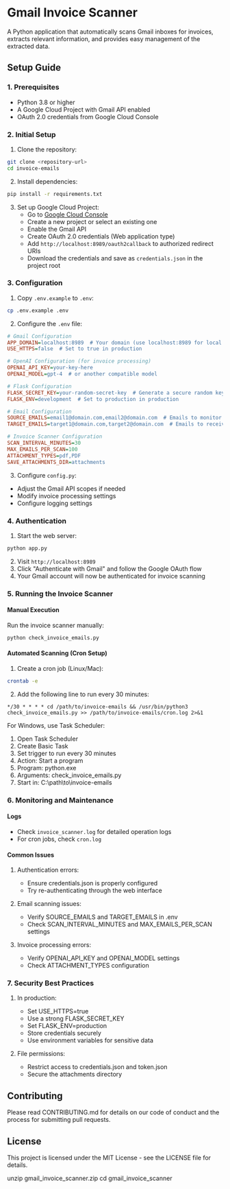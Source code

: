 # Gmail Invoice Scanner

A Python application that automatically scans Gmail inboxes for invoices, extracts relevant information, and provides easy management of the extracted data.

## Setup Guide

### 1. Prerequisites
- Python 3.8 or higher
- A Google Cloud Project with Gmail API enabled
- OAuth 2.0 credentials from Google Cloud Console

### 2. Initial Setup

1. Clone the repository:
```bash
git clone <repository-url>
cd invoice-emails
```

2. Install dependencies:
```bash
pip install -r requirements.txt
```

3. Set up Google Cloud Project:
   - Go to [Google Cloud Console](https://console.cloud.google.com)
   - Create a new project or select an existing one
   - Enable the Gmail API
   - Create OAuth 2.0 credentials (Web application type)
   - Add `http://localhost:8989/oauth2callback` to authorized redirect URIs
   - Download the credentials and save as `credentials.json` in the project root

### 3. Configuration

1. Copy `.env.example` to `.env`:
```bash
cp .env.example .env
```

2. Configure the `.env` file:
```ini
# Gmail Configuration
APP_DOMAIN=localhost:8989  # Your domain (use localhost:8989 for local development)
USE_HTTPS=false  # Set to true in production

# OpenAI Configuration (for invoice processing)
OPENAI_API_KEY=your-key-here
OPENAI_MODEL=gpt-4  # or another compatible model

# Flask Configuration
FLASK_SECRET_KEY=your-random-secret-key  # Generate a secure random key
FLASK_ENV=development  # Set to production in production

# Email Configuration
SOURCE_EMAILS=email1@domain.com,email2@domain.com  # Emails to monitor for invoices
TARGET_EMAILS=target1@domain.com,target2@domain.com  # Emails to receive forwarded invoices

# Invoice Scanner Configuration
SCAN_INTERVAL_MINUTES=30
MAX_EMAILS_PER_SCAN=100
ATTACHMENT_TYPES=pdf,PDF
SAVE_ATTACHMENTS_DIR=attachments
```

3. Configure `config.py`:
- Adjust the Gmail API scopes if needed
- Modify invoice processing settings
- Configure logging settings

### 4. Authentication

1. Start the web server:
```bash
python app.py
```

2. Visit `http://localhost:8989`
3. Click "Authenticate with Gmail" and follow the Google OAuth flow
4. Your Gmail account will now be authenticated for invoice scanning

### 5. Running the Invoice Scanner

#### Manual Execution
Run the invoice scanner manually:
```bash
python check_invoice_emails.py
```

#### Automated Scanning (Cron Setup)

1. Create a cron job (Linux/Mac):
```bash
crontab -e
```

2. Add the following line to run every 30 minutes:
```
*/30 * * * * cd /path/to/invoice-emails && /usr/bin/python3 check_invoice_emails.py >> /path/to/invoice-emails/cron.log 2>&1
```

For Windows, use Task Scheduler:
1. Open Task Scheduler
2. Create Basic Task
3. Set trigger to run every 30 minutes
4. Action: Start a program
5. Program: python.exe
6. Arguments: check_invoice_emails.py
7. Start in: C:\path\to\invoice-emails

### 6. Monitoring and Maintenance

#### Logs
- Check `invoice_scanner.log` for detailed operation logs
- For cron jobs, check `cron.log`

#### Common Issues
1. Authentication errors:
   - Ensure credentials.json is properly configured
   - Try re-authenticating through the web interface

2. Email scanning issues:
   - Verify SOURCE_EMAILS and TARGET_EMAILS in .env
   - Check SCAN_INTERVAL_MINUTES and MAX_EMAILS_PER_SCAN settings

3. Invoice processing errors:
   - Verify OPENAI_API_KEY and OPENAI_MODEL settings
   - Check ATTACHMENT_TYPES configuration

### 7. Security Best Practices

1. In production:
   - Set USE_HTTPS=true
   - Use a strong FLASK_SECRET_KEY
   - Set FLASK_ENV=production
   - Store credentials securely
   - Use environment variables for sensitive data

2. File permissions:
   - Restrict access to credentials.json and token.json
   - Secure the attachments directory

## Contributing

Please read CONTRIBUTING.md for details on our code of conduct and the process for submitting pull requests.

## License

This project is licensed under the MIT License - see the LICENSE file for details.

unzip gmail_invoice_scanner.zip
cd gmail_invoice_scanner